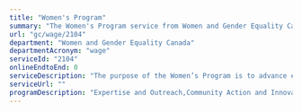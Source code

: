 ```yaml
---
title: "Women's Program"
summary: "The Women's Program service from Women and Gender Equality Canada is not available end-to-end online, according to the GC Service Inventory."
url: "gc/wage/2104"
department: "Women and Gender Equality Canada"
departmentAcronym: "wage"
serviceId: "2104"
onlineEndtoEnd: 0
serviceDescription: "The purpose of the Women’s Program is to advance equality for women in Canada by working to address or remove systemic barriers impeding women’s progress and advancement. The WP supports the Government of Canada’s goal of advancing gender equality in Canada. It is consistent with Government of Canada priorities related to economic prosperity, and supports Canada’s international commitments related to gender equality"
serviceUrl: ""
programDescription: "Expertise and Outreach,Community Action and Innovation"
---
```


